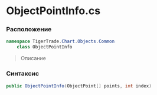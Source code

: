 
# ObjectPointInfo.cs
### Расположение
```csharp
namespace TigerTrade.Chart.Objects.Common  
    class ObjectPointInfo
```

> Описание

### Синтаксис
```csharp
public ObjectPointInfo(ObjectPoint[] points, int index)
```
